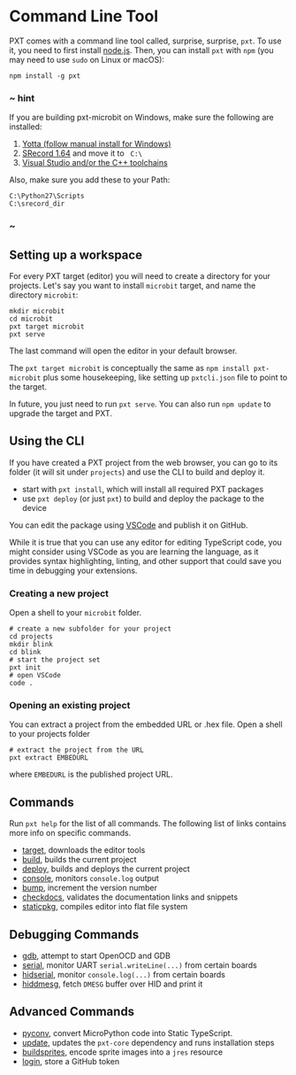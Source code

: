 # Command Line Tool

PXT comes with a command line tool called, surprise, surprise, `pxt`. To use it, you need 
to first install [node.js](https://nodejs.org). Then, you can install `pxt` with `npm`
(you may need to use `sudo` on Linux or macOS):

```
npm install -g pxt
```

### ~ hint

If you are building pxt-microbit on Windows, make sure the following are installed:

1. [Yotta (follow manual install for Windows)](http://docs.yottabuild.org/#installing-on-windows)
2. [SRecord 1.64](https://sourceforge.net/projects/srecord/files/srecord-win32/1.64/) and move it to ``` C:\```
3. [Visual Studio and/or the C++ toolchains](https://www.visualstudio.com/downloads/)

Also, make sure you add these to your Path:
```
C:\Python27\Scripts
C:\srecord_dir
```

### ~

## Setting up a workspace

For every PXT target (editor) you will need to create a directory for your projects.
Let's say you want to install `microbit` target, and name the directory `microbit`:

```
mkdir microbit
cd microbit
pxt target microbit
pxt serve
```

The last command will open the editor in your default browser.

The `pxt target microbit` is conceptually the same as ``npm install pxt-microbit``
plus some housekeeping, like setting up `pxtcli.json` file to point to the target.

In future, you just need to run `pxt serve`. You can also run `npm update` to upgrade 
the target and PXT.

## Using the CLI

If you have created a PXT project from the web browser, you can go to its
folder (it will sit under `projects`) and use the CLI to build and deploy it. 

* start with `pxt install`, which will install all required PXT packages
* use `pxt deploy` (or just `pxt`) to build and deploy the package to the device

You can edit the package using [VSCode](https://code.visualstudio.com/)
and publish it on GitHub. 

While it is true that you can use any editor for editing TypeScript code, you might consider using VSCode as you are learning the language, as it provides syntax highlighting, linting, and other support that could save you time in debugging your extensions.

### Creating a new project

Open a shell to your ``microbit`` folder.

```
# create a new subfolder for your project
cd projects
mkdir blink
cd blink
# start the project set
pxt init
# open VSCode
code .
```

### Opening an existing project 

You can extract a project from the embedded URL or .hex file. Open a shell to your projects folder

```
# extract the project from the URL
pxt extract EMBEDURL
```
where ``EMBEDURL`` is the published project URL.

## Commands

Run ``pxt help`` for the list of all commands. The following list of links contains more info on specific commands.

* [target](/cli/target), downloads the editor tools
* [build](/cli/build), builds the current project
* [deploy](/cli/deploy), builds and deploys the current project
* [console](/cli/console), monitors ``console.log`` output
* [bump](/cli/bump), increment the version number
* [checkdocs](/cli/checkdocs), validates the documentation links and snippets
* [staticpkg](/cli/staticpkg), compiles editor into flat file system

## Debugging Commands

* [gdb](/cli/gdb), attempt to start OpenOCD and GDB
* [serial](/cli/serial), monitor UART ``serial.writeLine(...)`` from certain boards
* [hidserial](/cli/hidserial), monitor ``console.log(...)`` from certain boards
* [hiddmesg](/cli/hiddmesg), fetch ``DMESG`` buffer over HID and print it

## Advanced Commands

* [pyconv](/cli/pyconv), convert MicroPython code into Static TypeScript.
* [update](/cli/update), updates the ``pxt-core`` dependency and runs installation steps
* [buildsprites](/cli/buildsprites), encode sprite images into a ``jres`` resource
* [login](/cli/login), store a GitHub token
